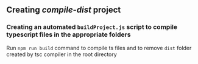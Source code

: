 ## Creating *compile-dist* project

### Creating an automated `buildProject.js` script to compile typescript files in the appropriate folders

Run `npm run build` command to compile ts files and to remove `dist` folder created by tsc compiler in the root directory
